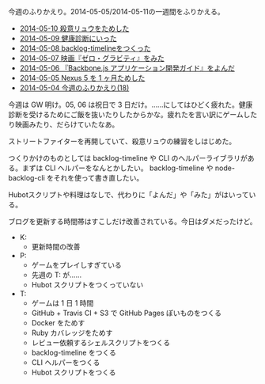 今週のふりかえり。2014-05-05/2014-05-11の一週間をふりかえる。

- [2014-05-10 殺意リュウをためした](https://blog.bouzuya.net/2014/05/10/diary/)
- [2014-05-09 健康診断にいった](https://blog.bouzuya.net/2014/05/09/diary/)
- [2014-05-08 backlog-timelineをつくった](https://blog.bouzuya.net/2014/05/08/diary/)
- [2014-05-07 映画『ゼロ・グラビティ』をみた](https://blog.bouzuya.net/2014/05/07/diary/)
- [2014-05-06 『Backbone.js アプリケーション開発ガイド』をよんだ](https://blog.bouzuya.net/2014/05/06/diary/)
- [2014-05-05 Nexus 5 を 1 ヶ月ためした](https://blog.bouzuya.net/2014/05/05/diary/)
- [2014-05-04 今週のふりかえり(18)](https://blog.bouzuya.net/2014/05/04/diary/)

今週は GW 明け。05, 06 は祝日で 3 日だけ。……にしてはひどく疲れた。健康診断を受けるためにご飯を抜いたりしたからかな。疲れたを言い訳にゲームしたり映画みたり、だらけていたなあ。

ストリートファイターを再開していて、殺意リュウの練習をしはじめた。

つくりかけのものとしては backlog-timeline や CLI のヘルパーライブラリがある。まずは CLI ヘルパーをなんとかしたい。 backlog-timeline や node-backlog-cli をそれを使って書き直したい。

Hubotスクリプトや料理はなしで、代わりに「よんだ」や「みた」がはいっている。

ブログを更新する時間帯はすこしだけ改善されている。今日はダメだったけど。

- K:
  - 更新時間の改善
- P:
  - ゲームをプレイしすぎている
  - 先週の T: が……
  - Hubot スクリプトをつくっていない
- T:
  - ゲームは 1 日 1 時間
  - GitHub + Travis CI + S3 で GitHub Pages ぽいものをつくる
  - Docker をためす
  - Ruby カバレッジをためす
  - レビュー依頼するシェルスクリプトをつくる
  - backlog-timeline をつくる
  - CLI ヘルパーをつくる
  - Hubot スクリプトをつくる

